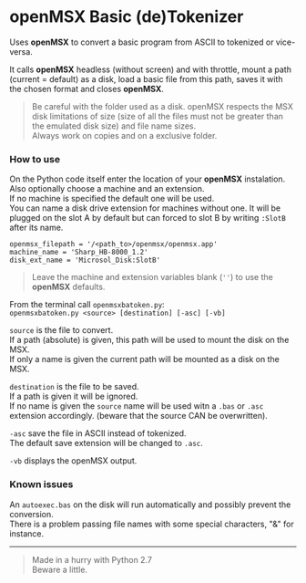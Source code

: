# openMSX Basic (de)Tokenizer  

Uses **openMSX** to convert a basic program from ASCII to tokenized or vice-versa.  

It calls **openMSX** headless (without screen) and with throttle, mount a path (current = default) as a disk, load a basic file from this path, saves it with the chosen format and closes **openMSX**.  
> Be careful with the folder used as a disk. openMSX respects the MSX disk limitations of size (size of all the files must not be greater than the emulated disk size) and file name sizes.  
> Always work on copies and on a exclusive folder.  

### How to use  

On the Python code itself enter the location of your **openMSX** instalation.  
Also optionally choose a machine and an extension.  
If no machine is specified the default one will be used.  
You can name a disk drive extension for machines without one. It will be plugged on the slot A by default but can forced to slot B by writing `:SlotB` after its name.  
```
openmsx_filepath = '/<path_to>/openmsx/openmsx.app'
machine_name = 'Sharp_HB-8000_1.2'
disk_ext_name = 'Microsol_Disk:SlotB'
```
> Leave the machine and extension variables blank (`''`)  to use the **openMSX** defaults.  

From the terminal call `openmsxbatoken.py`:  
`openmsxbatoken.py <source> [destination] [-asc] [-vb]`  

`source` is the file to convert.  
If a path (absolute) is given, this path will be used to mount the disk on the MSX.  
If only a name is given the current path will be mounted as a disk on the MSX.  

`destination` is the file to be saved.  
If a path is given it will be ignored.  
If no name is given the `source` name will be used witn a `.bas` or `.asc` extension accordingly. (beware that the source CAN be overwritten).  

`-asc` save the file in ASCII instead of tokenized.  
The default save extension will be changed to `.asc`.  

`-vb` displays the openMSX output.  

### Known issues  

An `autoexec.bas` on the disk will run automatically and possibly prevent the conversion.  
There is a problem passing file names with some special characters, "&" for instance.  

----------------------
> Made in a hurry with Python 2.7  
> Beware a little.  
